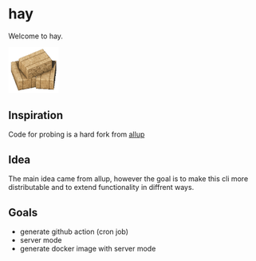 <div class="oranda-hide">

# hay

</div>

Welcome to hay.

<img src="https://github.com/lunchtimecode/hay/blob/main/static/hay.png?raw=true" alt="hay" width="20%" height="20%">

## Inspiration
Code for probing is a hard fork from [allup](https://github.com/jcornaz/allup)

## Idea
The main idea came from allup, however the goal is to make this cli more distributable and to extend functionality in diffrent ways.

## Goals
- generate github action (cron job)
- server mode
- generate docker image with server mode
